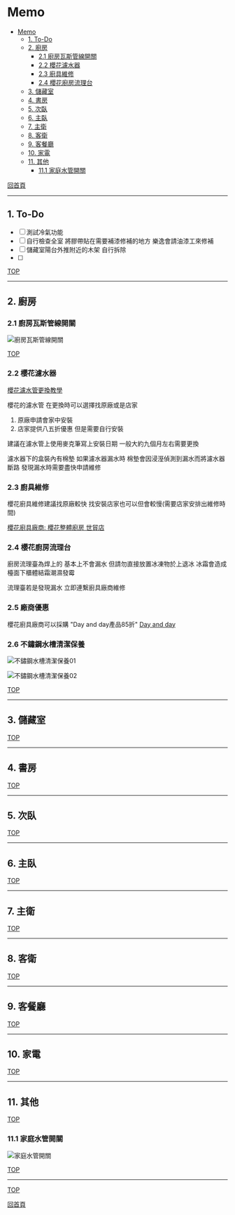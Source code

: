 # Memo

- [Memo](#memo)
  - [1. To-Do](#1-to-do)
  - [2. 廚房](#2-廚房)
    - [2.1 廚房瓦斯管線開關](#21-廚房瓦斯管線開關)
    - [2.2 櫻花濾水器](#22-櫻花濾水器)
    - [2.3 廚具維修](#23-廚具維修)
    - [2.4 櫻花廚房流理台](#24-櫻花廚房流理台)
  - [3. 儲藏室](#3-儲藏室)
  - [4. 書房](#4-書房)
  - [5. 次臥](#5-次臥)
  - [6. 主臥](#6-主臥)
  - [7. 主衛](#7-主衛)
  - [8. 客衛](#8-客衛)
  - [9. 客餐廳](#9-客餐廳)
  - [10. 家電](#10-家電)
  - [11. 其他](#11-其他)
    - [11.1 家庭水管開關](#111-家庭水管開關)

[回首頁](../README.md)

---

## 1. To-Do

- [ ] 測試冷氣功能
- [ ] 自行檢查全室 將膠帶貼在需要補漆修補的地方 樂逸會請油漆工來修補
- [ ] 儲藏室陽台外推附近的木架 自行拆除
- [ ] 


[TOP](#memo)

---

## 2. 廚房

### 2.1 廚房瓦斯管線開關

![廚房瓦斯管線開關](廚房瓦斯管線開關.jpg)

[TOP](#memo)

### 2.2 櫻花濾水器

[櫻花濾水管更換教學](櫻花濾水管更換教學.mp4)

櫻花的濾水管 在更換時可以選擇找原廠或是店家

1. 原廠申請會家中安裝
2. 店家提供八五折優惠 但是需要自行安裝

建議在濾水管上使用麥克筆寫上安裝日期 一般大約九個月左右需要更換

濾水器下的盒裝內有棉墊 如果濾水器漏水時 棉墊會因浸溼偵測到漏水而將濾水器斷路 發現漏水時需要盡快申請維修

### 2.3 廚具維修

櫻花廚具維修建議找原廠較快 找安裝店家也可以但會較慢(需要店家安排出維修時間)

[櫻花廚具廠商: 櫻花整體廚房 世貿店](https://maps.app.goo.gl/mV53GRppBVcgHHTG8)

### 2.4 櫻花廚房流理台

廚房流理臺為焊上的 基本上不會漏水 但請勿直接放置冰凍物於上退冰 冰霜會造成檯面下櫃體結霜潮濕發霉

流理臺若是發現漏水 立即連繫廚具廠商維修

### 2.5 廠商優惠

櫻花廚具廠商可以採購 "Day and day產品85折"
[Day and day](https://www.daynday.com.tw/dayday/cate/1)

### 2.6 不鏽鋼水槽清潔保養

![不鏽鋼水槽清潔保養01](不鏽鋼水槽清潔保養01.jpg)

![不鏽鋼水槽清潔保養02](不鏽鋼水槽清潔保養02.jpg)

[TOP](#memo)

---

## 3. 儲藏室

[TOP](#memo)

---

## 4. 書房

[TOP](#memo)

---

## 5. 次臥

[TOP](#memo)

---

## 6. 主臥

[TOP](#memo)

---

## 7. 主衛

[TOP](#memo)

---

## 8. 客衛

[TOP](#memo)

---

## 9. 客餐廳

[TOP](#memo)

---

## 10. 家電

[TOP](#memo)

---

## 11. 其他

[TOP](#memo)

### 11.1 家庭水管開關

![家庭水管開關](家庭水管開關.jpg)

[TOP](#memo)

---

[TOP](#memo)

[回首頁](../README.md)
